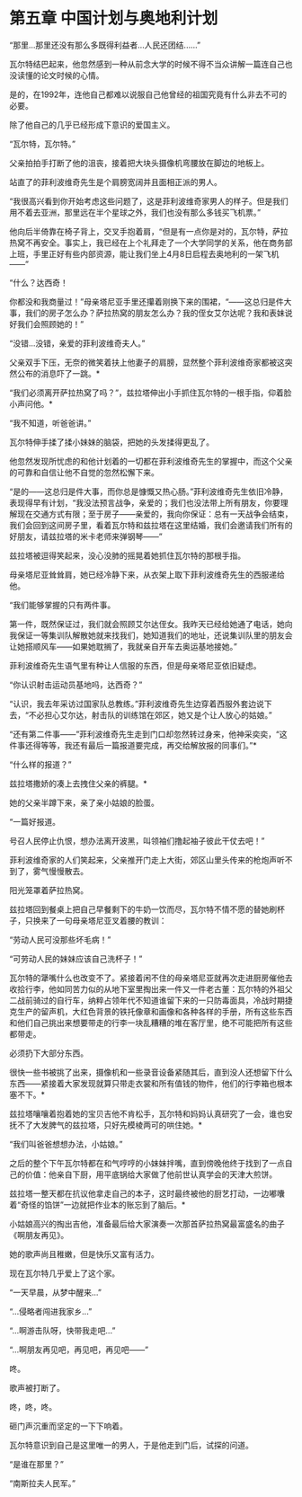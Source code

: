 # 第五章 中国计划与奥地利计划

“那里...那里还没有那么多既得利益者...人民还团结......”

瓦尔特结巴起来，他忽然感到一种从前念大学的时候不得不当众讲解一篇连自己也没读懂的论文时候的心情。

是的，在1992年，连他自己都难以说服自己他曾经的祖国究竟有什么非去不可的必要。

除了他自己的几乎已经形成下意识的爱国主义。

“瓦尔特，瓦尔特。”

父亲拍拍手打断了他的沮丧，接着把大块头摄像机弯腰放在脚边的地板上。

站直了的菲利波维奇先生是个肩膀宽阔并且面相正派的男人。

“我很高兴看到你开始考虑这些问题了，这是菲利波维奇家男人的样子。但是我们用不着去亚洲，那里远在半个星球之外，我们也没有那么多钱买飞机票。”

他向后半倚靠在椅子背上，交叉手抱着肩，“但是有一点你是对的，瓦尔特，萨拉热窝不再安全。事实上，我已经在上个礼拜走了一个大学同学的关系，他在商务部上班，手里正好有些内部资源，能让我们坐上4月8日启程去奥地利的一架飞机——”

“什么？达西奇！

你都没和我商量过！”母亲塔尼亚手里还攥着刚换下来的围裙，“——这总归是件大事，我们的房子怎么办？萨拉热窝的朋友怎么办？我的侄女艾尔达呢？我和表妹说好我们会照顾她的！”

“没错...没错，亲爱的菲利波维奇夫人。”

父亲双手下压，无奈的微笑着扶上他妻子的肩膀，显然整个菲利波维奇家都被这突然公布的消息吓了一跳。*

“我们必须离开萨拉热窝了吗？”，兹拉塔伸出小手抓住瓦尔特的一根手指，仰着脸小声问他。*

“我不知道，听爸爸讲。”

瓦尔特伸手揉了揉小妹妹的脑袋，把她的头发揉得更乱了。

他忽然发现所忧虑的和他计划着的一切都在菲利波维奇先生的掌握中，而这个父亲的可靠和自信让他不自觉的忽然松懈下来。

“是的——这总归是件大事，而你总是慷慨又热心肠。”菲利波维奇先生依旧冷静，表现得早有计划，“我没法预言战争，亲爱的；我们也没法带上所有朋友，你要理解现在交通方式有限；至于房子——亲爱的，我向你保证：总有一天战争会结束，我们会回到这间房子里，看着瓦尔特和兹拉塔在这里结婚，我们会邀请我们所有的好朋友，请兹拉塔的米卡老师来弹钢琴——”

兹拉塔被逗得笑起来，没心没肺的摇晃着她抓住瓦尔特的那根手指。

母亲塔尼亚耸耸肩，她已经冷静下来，从衣架上取下菲利波维奇先生的西服递给他。

“我们能够掌握的只有两件事。

第一件，既然保证过，我们就会照顾艾尔达侄女。我昨天已经给她通了电话，她向我保证一等集训队解散她就来找我们，她知道我们的地址，还说集训队里的朋友会让她搭顺风车——如果她耽搁了，我就亲自开车去奥运基地接她。”

菲利波维奇先生语气里有种让人信服的东西，但是母亲塔尼亚依旧疑虑。

“你认识射击运动员基地吗，达西奇？”

“认识，我去年采访过国家队总教练。”菲利波维奇先生边穿着西服外套边说下去，“不必担心艾尔达，射击队的训练馆在郊区，她又是个让人放心的姑娘。”

“还有第二件事——”菲利波维奇先生走到门口却忽然转过身来，他神采奕奕，“这件事还得等等，我还有最后一篇报道要完成，再交给解放报的同事们。”*

“什么样的报道？”

兹拉塔撒娇的凑上去拽住父亲的裤腿。*

她的父亲半蹲下来，亲了亲小姑娘的脸蛋。

“一篇好报道。

号召人民停止仇恨，想办法离开波黑，叫领袖们撸起袖子彼此干仗去吧！”

菲利波维奇家的人们笑起来，父亲推开门走上大街，郊区山里头传来的枪炮声听不到了，雾气慢慢散去。

阳光笼罩着萨拉热窝。

兹拉塔回到餐桌上把自己早餐剩下的牛奶一饮而尽，瓦尔特不情不愿的替她刷杯子，只换来了一句母亲塔尼亚叉着腰的教训：

“劳动人民可没那些坏毛病！”

“可劳动人民的妹妹应该自己洗杯子！”

瓦尔特的犟嘴什么也改变不了。紧接着闲不住的母亲塔尼亚就再次走进厨房催他去收拾行李，他如同苦力似的从地下室里掏出来一件又一件老古董：瓦尔特的外祖父二战前骑过的自行车，纳粹占领年代不知道谁留下来的一只防毒面具，冷战时期捷克生产的留声机，大红色背景的铁托像章和画像和各种各样的手册，所有这些东西和他们自己挑出来想要带走的行李一块乱糟糟的堆在客厅里，绝不可能把所有这些都带走。

必须扔下大部分东西。

很快一些书被挑了出来，摄像机和一些录音设备紧随其后，直到没人还想留下什么东西——紧接着大家发现就算只带走衣裳和所有值钱的物件，他们的行李箱也根本塞不下。*

兹拉塔嚷嚷着抱着她的宝贝吉他不肯松手，瓦尔特和妈妈认真研究了一会，谁也安抚不了大发脾气的兹拉塔，只好先模棱两可的哄住她。*

“我们叫爸爸想想办法，小姑娘。”

之后的整个下午瓦尔特都在和气哼哼的小妹妹拌嘴，直到傍晚他终于找到了一点自己的价值：他亲自下厨，用平底锅给大家做了他前世认真学会的天津大煎饼。

兹拉塔一整天都在抗议他拿走自己的本子，这时最终被他的厨艺打动，一边嘟囔着“奇怪的馅饼”一边就把作业本的账忘到了脑后。*

小姑娘高兴的掏出吉他，准备最后给大家演奏一次那首萨拉热窝最富盛名的曲子《啊朋友再见》。

她的歌声尚且稚嫩，但是快乐又富有活力。

现在瓦尔特几乎爱上了这个家。

“一天早晨，从梦中醒来...”

“...侵略者闯进我家乡...”

“...啊游击队呀，快带我走吧...”

“...啊朋友再见吧，再见吧，再见吧——”

咚。

歌声被打断了。

咚，咚，咚。

砸门声沉重而坚定的一下下响着。

瓦尔特意识到自己是这里唯一的男人，于是他走到门后，试探的问道。

“是谁在那里？”

“南斯拉夫人民军。”